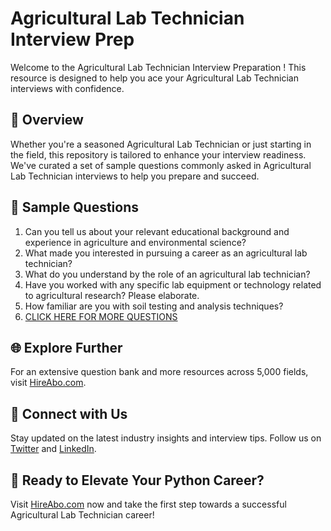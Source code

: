 # Agricultural Lab Technician Interview Prep

Welcome to the Agricultural Lab Technician Interview Preparation ! This resource is designed to help you ace your Agricultural Lab Technician interviews with confidence.

## 🚀 Overview

Whether you're a seasoned Agricultural Lab Technician or just starting in the field, this repository is tailored to enhance your interview readiness. We've curated a set of sample questions commonly asked in Agricultural Lab Technician interviews to help you prepare and succeed.

## 📝 Sample Questions

1. Can you tell us about your relevant educational background and experience in agriculture and environmental science?
2. What made you interested in pursuing a career as an agricultural lab technician?
3. What do you understand by the role of an agricultural lab technician?
4. Have you worked with any specific lab equipment or technology related to agricultural research? Please elaborate.
5. How familiar are you with soil testing and analysis techniques?
6. [CLICK HERE FOR MORE QUESTIONS](https://hireabo.com/job/10_0_35/Agricultural%20Lab%20Technician)

## 🌐 Explore Further

For an extensive question bank and more resources across 5,000 fields, visit [HireAbo.com](https://www.hireabo.com).

## 📱 Connect with Us

Stay updated on the latest industry insights and interview tips. Follow us on [Twitter](https://twitter.com/hireabo) and [LinkedIn](https://www.linkedin.com/in/hire-abo-3609972a8/).

## 🚀 Ready to Elevate Your Python Career?

Visit [HireAbo.com](https://www.hireabo.com) now and take the first step towards a successful Agricultural Lab Technician career!